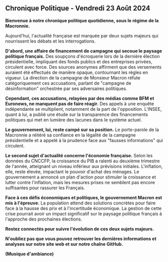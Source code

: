 ## Chronique Politique - Vendredi 23 Août 2024

**Bienvenue à notre chronique politique quotidienne, sous le régime de la Macronnie.** 

Aujourd'hui, l'actualité française est marquée par deux sujets majeurs qui nourrissent les débats et les interrogations. 

**D'abord, une affaire de financement de campagne qui secoue le paysage politique français.** Des soupçons d'écroquerie lors de la dernière élection présidentielle, impliquant des fonds publics et des entreprises privées,  circulent avec force. Des sources anonymes affirment que des versements auraient été effectués de manière opaque, contournant les règles en vigueur. La direction de la campagne de Monsieur Macron réfute catégoriquement ces accusations, parlant de "campagne de désinformation" orchestrée par ses adversaires politiques. 

**Cependant, ces accusations, relayées par des médias comme BFM et Euronews,  ne manquent pas de faire réagir.** Des appels à une enquête indépendante se multiplient, notamment de la part de l'opposition. L'INSEE, quant à lui, a publié une étude sur la transparence des financements politiques qui met en lumière des lacunes dans le système actuel.  

**Le gouvernement, lui, reste campé sur sa position.** Le porte-parole de la Macronnie a réitéré sa confiance en la légalité de la campagne présidentielle et a appelé à la prudence face aux "fausses informations" qui circulent. 

**Le second sujet d'actualité concerne l'économie française.** Selon les données du CNCCFP, la croissance du PIB a ralenti au deuxième trimestre de l'année, atteignant un niveau inférieur aux prévisions initiales. L'inflation, elle, reste élevée, impactant le pouvoir d'achat des ménages. Le gouvernement a annoncé un plan d'action pour stimuler la croissance et lutter contre l'inflation, mais les mesures prises ne semblent pas encore suffisantes pour rassurer les Français. 

**Face à ces défis économiques et politiques, le gouvernement Macron est mis à l'épreuve.**  La population attend des solutions concrètes pour faire face à la hausse des prix et à l'incertitude économique. La gestion de cette crise pourrait avoir un impact significatif sur le paysage politique français à l'approche des prochaines élections. 

**Restez connectés pour suivre l'évolution de ces deux sujets majeurs.**

**N'oubliez pas que vous pouvez retrouver les dernières informations et analyses sur notre site web et sur notre chaîne GitHub.**

**(Musique d'ambiance)**



